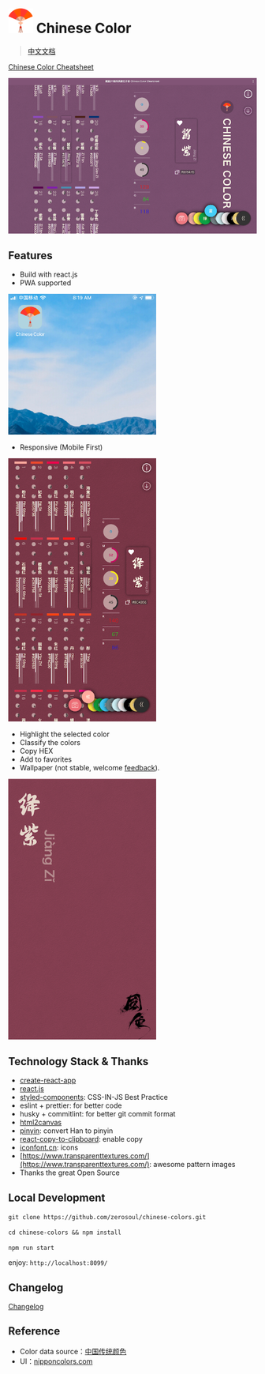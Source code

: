 # <img src="demo/logo.png" alt="Logo" width="50"> Chinese Color

> [中文文档](README.zh.md)

[Chinese Color Cheatsheet](https://works.yangerxiao.com/chinese-colors/)

<img src="demo/pc.png" alt="PC UI" width="600">

## Features

- Build with react.js
- PWA supported

<img src="demo/pwa.jpg" alt="PWA Logo" width="300">

- Responsive (Mobile First)
  
<img src="demo/m.png" alt="Mobile UI" width="300">

- Highlight the selected color
- Classify the colors
- Copy HEX
- Add to favorites
- Wallpaper (not stable, welcome [feedback](https://github.com/zerosoul/chinese-colors/issues)).   
<img src="demo/screenshot.png" alt="screen shot" width="300">

## Technology Stack & Thanks

- [create-react-app](https://github.com/facebook/create-react-app)
- [react.js](https://reactjs.org)
- [styled-components](https://styled-components.com): CSS-IN-JS Best Practice
- eslint + prettier: for better code
- husky + commitlint: for better git commit format
- [html2canvas](http://html2canvas.hertzen.com/)
- [pinyin](https://github.com/hotoo/pinyin): convert Han to pinyin
- [react-copy-to-clipboard](https://github.com/nkbt/react-copy-to-clipboard): enable copy
- [iconfont.cn](https://iconfont.cn): icons
- [https://www.transparenttextures.com/](https://www.transparenttextures.com/): awesome pattern images
- Thanks the great Open Source

## Local Development

`git clone https://github.com/zerosoul/chinese-colors.git`

`cd chinese-colors && npm install`

`npm run start`

enjoy: `http://localhost:8099/`

## Changelog

[Changelog](CHANGELOG.md)

## Reference

- Color data source：[中国传统颜色](http://blog.sina.com.cn/s/blog_5c3b139d0101deia.html)
- UI：[nipponcolors.com](http://nipponcolors.com/)
